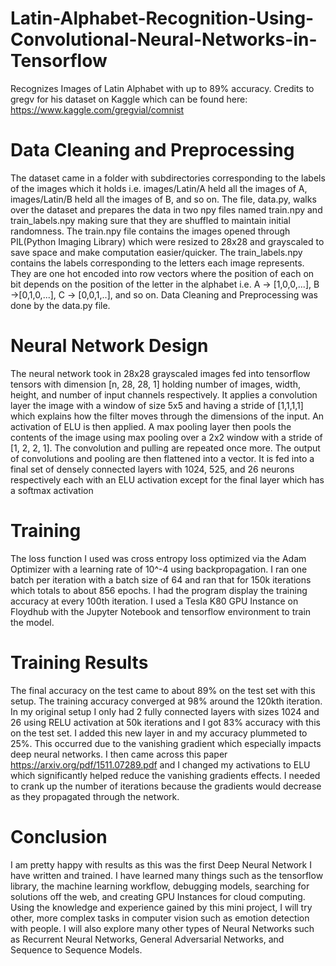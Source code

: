 # Latin-Alphabet-Recognition-Using-Convolutional-Neural-Networks-in-Tensorflow
Recognizes Images of Latin Alphabet with up to 89% accuracy. Credits to gregv for his dataset on Kaggle which can be found here: https://www.kaggle.com/gregvial/comnist

# Data Cleaning and Preprocessing
The dataset came in a folder with subdirectories corresponding to the labels of the images which it holds i.e. images/Latin/A held all the images of A, images/Latin/B held all the images of B, and so on. The file, data.py, walks over the dataset and prepares the data in two npy files named train.npy and train_labels.npy making sure that they are shuffled to maintain initial randomness. The train.npy file contains the images opened through PIL(Python Imaging Library) which were resized to 28x28 and grayscaled to save space and make computation easier/quicker. The train_labels.npy contains the labels corresponding to the letters each image represents. They are one hot encoded into row vectors where the position of each on bit depends on the position of the letter in the alphabet i.e. A -> [1,0,0,...], B ->[0,1,0,...], C -> [0,0,1,..], and so on. Data Cleaning and Preprocessing was done by the data.py file.

# Neural Network Design
The neural network took in 28x28 grayscaled images fed into tensorflow tensors with dimension [n, 28, 28, 1] holding number of images, width, height, and number of input channels respectively. It applies a convolution layer the image with a window of size 5x5 and having a stride of [1,1,1,1] which explains how the filter moves through the dimensions of the input. An activation of ELU is then applied. A max pooling layer then pools the contents of the image using max pooling over a 2x2 window with a stride of [1, 2, 2, 1]. The convolution and pulling are repeated once more. The output of convolutions and pooling are then flattened into a vector. It is fed into a final set of densely connected layers with 1024, 525, and 26 neurons respectively each with an ELU activation except for the final layer which has a softmax activation

# Training
The loss function I used was cross entropy loss optimized via the Adam Optimizer with a learning rate of 10^-4 using backpropagation. I ran one batch per iteration with a batch size of 64 and ran that for 150k iterations which totals to about 856 epochs. I had the program display the training accuracy at every 100th iteration. I used a Tesla K80 GPU Instance on Floydhub with the Jupyter Notebook  and tensorflow environment to train the model.

# Training Results
The final accuracy on the test came to about 89% on the test set with this setup. The training accuracy converged at 98% around the 120kth iteration. In my original setup I only had 2 fully connected layers with sizes 1024 and 26 using RELU activation at 50k iterations and I got 83% accuracy with this on the test set. I added this new layer in and my accuracy plummeted to 25%. This occurred due to the vanishing gradient which especially impacts deep neural networks. I then came across this paper https://arxiv.org/pdf/1511.07289.pdf and I changed my activations to ELU which significantly helped reduce the vanishing gradients effects. I needed to crank up the number of iterations because the gradients would decrease as they propagated through the network.

# Conclusion
I am pretty happy with results as this was the first Deep Neural Network I have written and trained. I have learned many things such as the tensorflow library, the machine learning workflow, debugging models, searching for solutions off the web, and creating GPU Instances for cloud computing. Using the knowledge and experience gained by this mini project, I will try other, more complex tasks in computer vision such as emotion detection with people. I will also explore many other types of Neural Networks such as Recurrent Neural Networks, General Adversarial Networks, and Sequence to Sequence Models.
